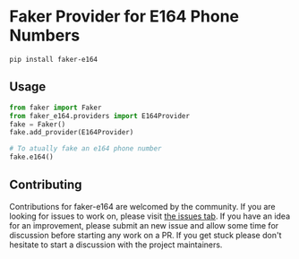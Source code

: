 # Faker Provider for E164 Phone Numbers

`pip install faker-e164`

## Usage

```python
from faker import Faker
from faker_e164.providers import E164Provider
fake = Faker()
fake.add_provider(E164Provider)

# To atually fake an e164 phone number
fake.e164()

```

## Contributing

Contributions for faker-e164 are welcomed by the community. If you are looking for issues to work on, please visit [the issues tab](https://github.com/crowdcomms/faker-e164/issues). If you have an idea for an improvement, please submit an new issue and allow some time for discussion before starting any work on a PR. If you get stuck please don't hesitate to start a discussion with the project maintainers.
